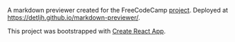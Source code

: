 A markdown previewer created for the FreeCodeCamp [project](https://www.freecodecamp.org/learn/front-end-libraries/front-end-libraries-projects/build-a-markdown-previewer). Deployed at https://detljh.github.io/markdown-previewer/.

This project was bootstrapped with [Create React App](https://github.com/facebook/create-react-app).
